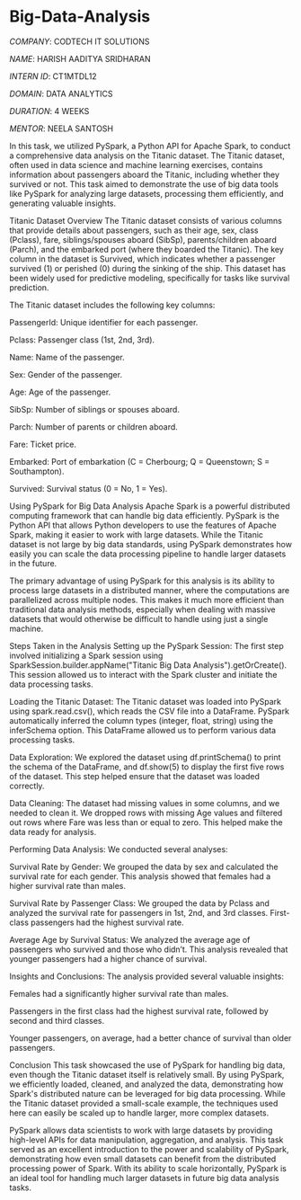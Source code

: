 # Big-Data-Analysis

*COMPANY*: CODTECH IT SOLUTIONS

*NAME*: HARISH AADITYA SRIDHARAN

*INTERN ID*: CT1MTDL12

*DOMAIN*: DATA ANALYTICS

*DURATION*: 4 WEEKS

*MENTOR*: NEELA SANTOSH


In this task, we utilized PySpark, a Python API for Apache Spark, to conduct a comprehensive data analysis on the Titanic dataset. The Titanic dataset, often used in data science and machine learning exercises, contains information about passengers aboard the Titanic, including whether they survived or not. This task aimed to demonstrate the use of big data tools like PySpark for analyzing large datasets, processing them efficiently, and generating valuable insights.

Titanic Dataset Overview
The Titanic dataset consists of various columns that provide details about passengers, such as their age, sex, class (Pclass), fare, siblings/spouses aboard (SibSp), parents/children aboard (Parch), and the embarked port (where they boarded the Titanic). The key column in the dataset is Survived, which indicates whether a passenger survived (1) or perished (0) during the sinking of the ship. This dataset has been widely used for predictive modeling, specifically for tasks like survival prediction.

The Titanic dataset includes the following key columns:

PassengerId: Unique identifier for each passenger.

Pclass: Passenger class (1st, 2nd, 3rd).

Name: Name of the passenger.

Sex: Gender of the passenger.

Age: Age of the passenger.

SibSp: Number of siblings or spouses aboard.

Parch: Number of parents or children aboard.

Fare: Ticket price.

Embarked: Port of embarkation (C = Cherbourg; Q = Queenstown; S = Southampton).

Survived: Survival status (0 = No, 1 = Yes).

Using PySpark for Big Data Analysis
Apache Spark is a powerful distributed computing framework that can handle big data efficiently. PySpark is the Python API that allows Python developers to use the features of Apache Spark, making it easier to work with large datasets. While the Titanic dataset is not large by big data standards, using PySpark demonstrates how easily you can scale the data processing pipeline to handle larger datasets in the future.

The primary advantage of using PySpark for this analysis is its ability to process large datasets in a distributed manner, where the computations are parallelized across multiple nodes. This makes it much more efficient than traditional data analysis methods, especially when dealing with massive datasets that would otherwise be difficult to handle using just a single machine.

Steps Taken in the Analysis
Setting up the PySpark Session: The first step involved initializing a Spark session using SparkSession.builder.appName("Titanic Big Data Analysis").getOrCreate(). This session allowed us to interact with the Spark cluster and initiate the data processing tasks.

Loading the Titanic Dataset: The Titanic dataset was loaded into PySpark using spark.read.csv(), which reads the CSV file into a DataFrame. PySpark automatically inferred the column types (integer, float, string) using the inferSchema option. This DataFrame allowed us to perform various data processing tasks.

Data Exploration: We explored the dataset using df.printSchema() to print the schema of the DataFrame, and df.show(5) to display the first five rows of the dataset. This step helped ensure that the dataset was loaded correctly.

Data Cleaning: The dataset had missing values in some columns, and we needed to clean it. We dropped rows with missing Age values and filtered out rows where Fare was less than or equal to zero. This helped make the data ready for analysis.

Performing Data Analysis: We conducted several analyses:

Survival Rate by Gender: We grouped the data by sex and calculated the survival rate for each gender. This analysis showed that females had a higher survival rate than males.

Survival Rate by Passenger Class: We grouped the data by Pclass and analyzed the survival rate for passengers in 1st, 2nd, and 3rd classes. First-class passengers had the highest survival rate.

Average Age by Survival Status: We analyzed the average age of passengers who survived and those who didn’t. This analysis revealed that younger passengers had a higher chance of survival.

Insights and Conclusions: The analysis provided several valuable insights:

Females had a significantly higher survival rate than males.

Passengers in the first class had the highest survival rate, followed by second and third classes.

Younger passengers, on average, had a better chance of survival than older passengers.

Conclusion
This task showcased the use of PySpark for handling big data, even though the Titanic dataset itself is relatively small. By using PySpark, we efficiently loaded, cleaned, and analyzed the data, demonstrating how Spark's distributed nature can be leveraged for big data processing. While the Titanic dataset provided a small-scale example, the techniques used here can easily be scaled up to handle larger, more complex datasets.

PySpark allows data scientists to work with large datasets by providing high-level APIs for data manipulation, aggregation, and analysis. This task served as an excellent introduction to the power and scalability of PySpark, demonstrating how even small datasets can benefit from the distributed processing power of Spark. With its ability to scale horizontally, PySpark is an ideal tool for handling much larger datasets in future big data analysis tasks.

